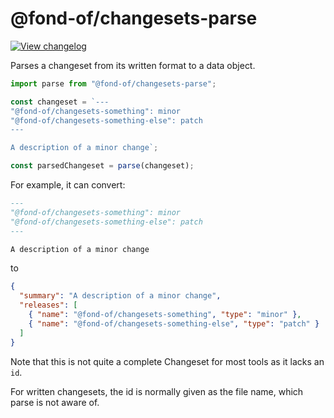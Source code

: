 # @fond-of/changesets-parse

[![View changelog](https://img.shields.io/badge/changelogs.xyz-Explore%20Changelog-brightgreen)](https://changelogs.xyz/@fond-of/changesets-parse)

Parses a changeset from its written format to a data object.

```js
import parse from "@fond-of/changesets-parse";

const changeset = `---
"@fond-of/changesets-something": minor
"@fond-of/changesets-something-else": patch
---

A description of a minor change`;

const parsedChangeset = parse(changeset);
```

For example, it can convert:

```md
---
"@fond-of/changesets-something": minor
"@fond-of/changesets-something-else": patch
---

A description of a minor change
```

to

```json
{
  "summary": "A description of a minor change",
  "releases": [
    { "name": "@fond-of/changesets-something", "type": "minor" },
    { "name": "@fond-of/changesets-something-else", "type": "patch" }
  ]
}
```

Note that this is not quite a complete Changeset for most tools as it lacks an `id`.

For written changesets, the id is normally given as the file name, which parse is not aware of.
